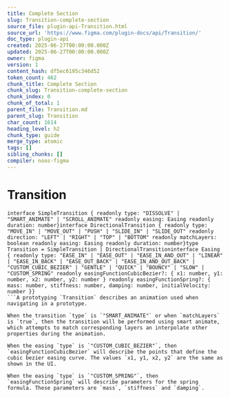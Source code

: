 ```yaml
---
title: Complete Section
slug: Transition-complete-section
source_file: plugin-api-Transition.html
source_url: 'https://www.figma.com/plugin-docs/api/Transition/'
doc_type: plugin-api
created: 2025-06-27T00:00:00.000Z
updated: 2025-06-27T00:00:00.000Z
owner: figma
version: 1
content_hash: df5ec6195c346d52
token_count: 462
chunk_title: Complete Section
chunk_slug: Transition-complete-section
chunk_index: 0
chunk_of_total: 1
parent_file: Transition.md
parent_slug: Transition
char_count: 1614
heading_level: h2
chunk_type: guide
merge_type: atomic
tags: []
sibling_chunks: []
compiler: noos-figma
---
```


# Transition

```
interface SimpleTransition { readonly type: "DISSOLVE" | "SMART_ANIMATE" | "SCROLL_ANIMATE" readonly easing: Easing readonly duration: number}interface DirectionalTransition { readonly type: "MOVE_IN" | "MOVE_OUT" | "PUSH" | "SLIDE_IN" | "SLIDE_OUT" readonly direction: "LEFT" | "RIGHT" | "TOP" | "BOTTOM" readonly matchLayers: boolean readonly easing: Easing readonly duration: number}type Transition = SimpleTransition | DirectionalTransitioninterface Easing { readonly type: "EASE_IN" | "EASE_OUT" | "EASE_IN_AND_OUT" | "LINEAR" | "EASE_IN_BACK" | "EASE_OUT_BACK" | "EASE_IN_AND_OUT_BACK" | "CUSTOM_CUBIC_BEZIER" | "GENTLE" | "QUICK" | "BOUNCY" | "SLOW" | "CUSTOM_SPRING" readonly easingFunctionCubicBezier?: { x1: number, y1: number, x2: number, y2: number } readonly easingFunctionSpring?: { mass: number, stiffness: number, damping: number, initialVelocity: number }}
```A prototyping `Transition` describes an animation used when navigating in a prototype.

When the transition `type` is `"SMART_ANIMATE"` or when `matchLayers` is `true`, then the transition will be performed using smart animate, which attempts to match corresponding layers an interpolate other properties during the animation.

When the easing `type` is `"CUSTOM_CUBIC_BEZIER"`, then `easingFunctionCubicBezier` will describe the points that define the cubic bezier easing curve. The values `x1, y1, x2, y2` are the same as shown in the UI.

When the easing `type` is `"CUSTOM_SPRING"`, then `easingFunctionSpring` will describe parameters for the spring formula. These parameters are `mass`, `stiffness` and `damping`.
